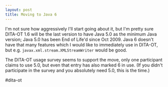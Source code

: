 ```yaml
---
layout: post
title: Moving to Java 6
---
```

I'm not sure how aggressively I'll start going about it, but I'm pretty sure DITA-OT 1.6 will be the last version to have Java 5.0 as the minimum Java version; Java 5.0 has been End of Life'd since Oct 2009. Java 6 doesn't have that many features which I would like to immediately use in DITA-OT, but e.g. `javax.xml.stream.XMLStreamWriter` would be good.

The DITA-OT usage survey seems to support the move, only one participant claims to use 5.0, but even that entry has also marked 6 in use. (If you didn't participate in the survey and you absolutely need 5.0, this is the time.)

\#dita-ot